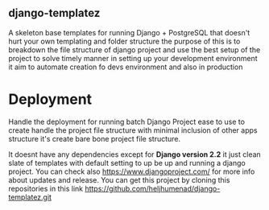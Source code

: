 ## django-templatez
A skeleton base templates for running Django + PostgreSQL
that doesn't hurt your own templating and folder structure the purpose of this 
is to breakdown the file structure of django project and use the best 
setup of the project to solve timely manner in setting up 
your development environment it aim to automate 
creation fo devs environment and also in production 


# Deployment
Handle the deployment for running batch Django Project ease to use to create handle the project
file structure with minimal inclusion of other apps structure it's create bare bone project file structure.

It doesnt have any dependencies except for **Django version 2.2** it just clean slate of templates 
with default setting to up be up and running a django project. You can check also https://www.djangoproject.com/
for more info about updates and release. You can get this project by cloning this repositories in this link 
https://github.com/heljhumenad/django-templatez.git



